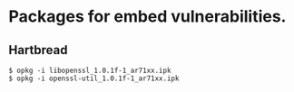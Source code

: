 # Packages for embed vulnerabilities.

## Hartbread
```
$ opkg -i libopenssl_1.0.1f-1_ar71xx.ipk
$ opkg -i openssl-util_1.0.1f-1_ar71xx.ipk
```
